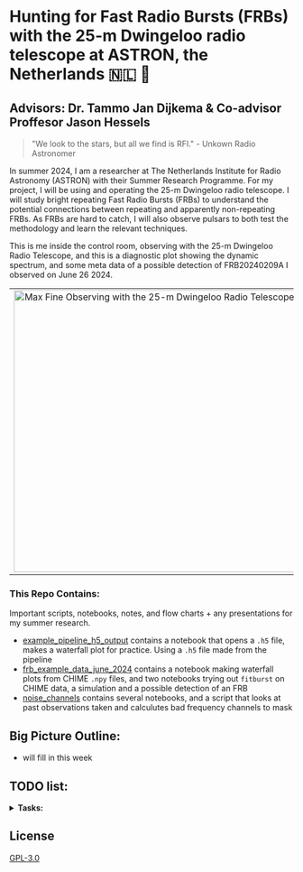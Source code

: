
# Hunting for Fast Radio Bursts (FRBs) with the 25-m Dwingeloo radio telescope at ASTRON, the Netherlands 🇳🇱 📡
## Advisors: Dr. Tammo Jan Dijkema & Co-advisor Proffesor Jason Hessels

> "We look to the stars, but all we find is RFI." - Unkown Radio Astronomer

In summer 2024, I am a researcher at The Netherlands Institute for Radio Astronomy (ASTRON) with their Summer Research Programme. For my project, I will be using and operating the 25-m Dwingeloo radio telescope. I will study bright repeating Fast Radio Bursts (FRBs) to understand the potential connections between repeating and apparently non-repeating FRBs. As FRBs are hard to catch, I will also observe pulsars to both test the methodology and learn the relevant techniques.

This is me inside the control room, observing with the 25-m Dwingeloo Radio Telescope, and this is a diagnostic plot showing the dynamic spectrum, and some meta data of a possible detection of FRB20240209A I observed on June 26 2024.
<table>
  <tr>
    <td style="text-align: center;">
      <img src="https://afinemax.github.io/afinemax1/images/max_25m_1.jpg" alt="Max Fine Observing with the 25-m Dwingeloo Radio Telescope" width="500">
    </td>
    <td style="text-align: center;">
      <img src="https://afinemax.github.io/afinemax1/images/FRB20240209A_L1_Band_2024_06_26_10_33_18_tcand_297.8789500_dm_183.0_snr_6.1bandpass_corr.png" alt="Diagnostic Plot of a possible detection of FRB20240209A Observed on June 26 2024 by Max Fine" width="500">
    </td>
  </tr>
</table>


### This Repo Contains:
Important scripts, notebooks, notes, and flow charts + any presentations for my summer research. 

* [example_pipeline_h5_output](https://github.com/afinemax/Astron_2024/tree/main/example_pipeline__h5_output) contains a notebook that opens a `.h5` file, makes a waterfall plot for practice. Using a `.h5` file made from the pipeline
* [frb_example_data_june_2024](https://github.com/afinemax/Astron_2024/tree/main/frb_example_data_june_2024) contains a notebook making waterfall plots from CHIME `.npy` files, and two notebooks trying out `fitburst` on CHIME data, a simulation and a possible detection of an FRB
* [noise_channels](https://github.com/afinemax/Astron_2024/tree/main/noise_channels) contains several notebooks, and a script that looks at past observations taken and calculutes bad frequency channels to mask

## Big Picture Outline:
- will fill in this week

## TODO list:

<details>
  <summary><strong>Tasks:</strong></summary>

  ### Completed:
  - [x] Understand how FRB signals from space turn into dynamic spectra. See [flowchart](https://github.com/afinemax/Astron_2024/blob/main/flow_charts/frb_to_dynamic_spectra.pdf).
  - [x] Learn how to operate the 25-m Dwingeloo Radio Telescope.
  - [x] Learn how to use [Presto](https://github.com/scottransom/presto) for single pulse searches and RFI removal.
  - [x] Learn how the current pipeline works (`check_frb.py`). See [flowchart](https://github.com/afinemax/Astron_2024/blob/main/flow_charts/fil_to_dynamic_spectra.pdf).
    - Pipeline GitLab repo: [here](https://gitlab.camras.nl/dijkema/frbscripts)
    - My version of the pipeline: [here](https://github.com/afinemax/frbscripts)
    - [x] Create a file of known bad frequency channels to mask.
    - [x] Modify `start_frb.sh` & `check_frb.py` scripts to load from a catalog file instead of hardcoded sources.
  - [x] Learn how [Fetch](https://github.com/devanshkv/fetch) works and implement it into the pipeline.
    - Fetch is installed and working on Uranus!
  - [x] Learn how [TransientX](https://github.com/ypmen/TransientX) works.
  - [x] Understand what Burst Parameters can be observed & measured directly, and which ones can be inferred.
	- List out model components from FITBURST, polarization, fluence, etc.
  - [x] Understand how to use [fitburst](https://github.com/CHIMEFRB/fitburst).
  - [x] Try using `fitburst` on the CHIME data I have, simulated data, and my possible detection of FRB20240209A.

  ### In Progress:
  - [ ] Modify the `start_frb.sh` script to record observations on Uranus & Mercurius computers.
	- Awaiting help from Paul & CAMRAS for cables connecting Uranus to Mercurius.
  - [ ] Implement [TransientX](https://github.com/ypmen/TransientX) into the pipeline.
	- Waiting for it to be installed on Uranus.
  - [x] Compare pipeline outputs when using the `--ignorechan` flag.
  - [x] Look into making simulated, injecting simulations into `.fil` files for testing.
	- `fitburst` has a cool `simulate_burst.py` script that can simulate dedispersed or dispersed dynamic spectrums, not sure how to inject those into `.fil` files.
	- [will](https://github.com/josephwkania/will/tree/master) is a simulator that can be used to inject (and extract!) simulated pulses into `.fil` files!
  - [x] Observe FRBs, and likely pulsars. Observing repeating FRB20240209A. See [ATel#16670 by Vishwangi Shah (McGill University) on behalf of the CHIME/FRB Collaboration](https://www.astronomerstelegram.org/?read=16670).

  ### To Do:
  - [ ] Fill in black boxes in the flowcharts.
	- Look into how `presto` actually removes RFI and finds pulses.
        - Look into how candidates are extracted from the `.fil` file.
  - [ ] Maybe make `.h5` files with full resolution instead of modified for fetch.
  - [ ] Try a clustering algorithm for candidates (e.g., DBSCAN).
  - [ ] Injection testing the pipeline.
  - [ ] Test the pipeline on Crab or Pulsar and compare the number of recovered vs. missed bursts.
  - [ ] Combine data with other telescopes to measure fringes/localization.
</details>



## License

[GPL-3.0](https://github.com/afinemax/Astron_2024/blob/main/LICENSE)
